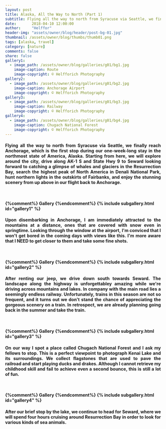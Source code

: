 ```yaml
---
layout: post
title: Alaska, All the Way to North (Part 1)
subtitle: Flying all the way to north from Syracuse via Seattle, we finally reach Anchorage, which is the first stop during our one-week-long stay in the northmost state of America, Alaska. Starting from here, we will explore around the city, drive along AK-1 S and State Hwy 9 to Seward looking forward to cat...
date:       2018-04-10 12:00:00
author:     "Helffor"
header-img: "assets/owner/blog/header/post-bg-01.jpg"
thumbnail: /assets/owner/blog/thumbs/thumb01.png
tags: [alaska, travel]
category: [nature]
comments: false
share: false
gallery1: 
  - image_path: /assets/owner/blog/galleries/g01/bg1.jpg
    image-caption: Route
    image-copyright: © Helfforich Photography
gallery2: 
  - image_path: /assets/owner/blog/galleries/g01/bg2.jpg
    image-caption: Anchorage Airport
    image-copyright: © Helfforich Photography
gallery3: 
  - image_path: /assets/owner/blog/galleries/g01/bg3.jpg
    image-caption: Railway
    image-copyright: © Helfforich Photography
gallery4: 
  - image_path: /assets/owner/blog/galleries/g01/bg4.jpg
    image-caption: Chugach National Forest
    image-copyright: © Helfforich Photography
---
```


<h4><p style='text-align: justify;'>
Flying all the way to north from Syracuse via Seattle, we finally reach Anchorage, which is the first stop during our one-week-long stay in the northmost state of America, Alaska. Starting from here, we will explore around the city, drive along AK-1 S and State Hwy 9 to Seward looking forward to catching a glimpse of whales and glaciers in the Resurrection Bay, search the highest peak of North America in Denali National Park, hunt northern lights in the outskirts of Fairbanks, and enjoy the stunning scenery from up above in our flight back to Anchorage.
</p><h4>
<br>

{%comment%} Gallery {%endcomment%}
{% include subgallery.html id="gallery1" %}


<h4><p style='text-align: justify;'>
Upon disembarking in Anchorage, I am immediately attracted to the mountains at a distance, ones that are covered with snow even in springtime. Looking through the window at the airport, I'm conviced that I won't get bored in the coming days with views like this. I'm more aware that I NEED to get closer to them and take some fine shots.
</p><h4>
<br>

{%comment%} Gallery {%endcomment%}
{% include subgallery.html id="gallery2" %}
<!-- end of GALLERY __ -->


<h4><p style='text-align: justify;'>
After renting our jeep, we drive down south towards Seward. The landscape along the highway is unforgettabley amazing while we're driving across mountains and lakes. In company with the main road lies a seemingly endless railway. Unfortunately, trains in this season are not so frequent, and it turns out we don't stand the chance of appreciating the gorgeous scenery on a train. In retrospect, we are already planning going back in the summer and take the train.
</p><h4>
<br>

{%comment%} Gallery {%endcomment%}
{% include subgallery.html id="gallery3" %}
<!-- end of GALLERY __ -->


<h4><p style='text-align: justify;'>
On our way I spot a place called Chugach National Forest and I ask my fellows to stop. This is a perfect viewpoint to photograph Kenai Lake and its surroundings. We collect flagstones that are used to pave the railroad and start playing ducks and drakes. Although I cannot retrieve my childhood skill and fail to achieve even a second bounce, this is still a lot of fun.
</p><h4>
<br>

{%comment%} Gallery {%endcomment%}
{% include subgallery.html id="gallery4" %}
<!-- end of GALLERY __ -->


<h4><p style='text-align: justify;'>
After our brief stop by the lake, we continue to head for Seward, where we will spend four hours cruising around Resurrection Bay in order to look for various kinds of sea animals.
</p><h4>








		
